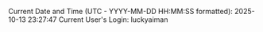 Current Date and Time (UTC - YYYY-MM-DD HH:MM:SS formatted): 2025-10-13 23:27:47
Current User's Login: luckyaiman

